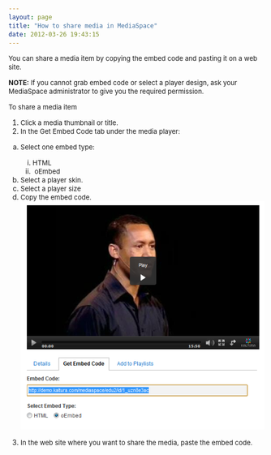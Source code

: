 ```yaml
---
layout: page
title: "How to share media in MediaSpace"
date: 2012-03-26 19:43:15
---
```


<span style="font-size: small;">You can share a media item by copying the embed code and pasting it on a web site.</span>

<p class="mce-note-graphic">
  <span style="font-size: small;"><strong>NOTE:</strong><span> If you cannot grab embed code or select a player design, ask your MediaSpace administrator to give you the required permission.</span></span>
</p>

<p class="mce-procedure">
  <span style="font-size: small;">To share a media item</span>
</p>

1.  <span style="font-size: small;">Click a media thumbnail or title.</span>
2.  <span style="font-size: small;"><strong></strong>In the Get Embed Code tab under the media player:</span>
<ol style="list-style-type: lower-alpha;">
  <li>
    <span style="font-size: small;">Select one embed type:</span>
  </li>
  <ol style="list-style-type: lower-roman;">
    <li>
      <span style="font-size: small;">HTML</span>
    </li>
    <li>
      <span style="font-size: small;"> oEmbed</span>
    </li>
  </ol>
  
  <li>
    <span style="font-size: small;">Select a player skin.</span>
  </li>
  <li>
    <span style="font-size: small;">Select a player size</span>
  </li>
  <li>
    <span style="font-size: small;">Copy the embed code.<br /><img src="../../assets/385.img">
  </li>
</ol>

3.  <span style="font-size: small;"><strong></strong>In the web site where you want to share the media, paste the embed code.</span>

<div>
  <span style="font-size: small;"><br /></span>
</div>